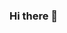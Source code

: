### Hi there 👋

<!--
**0neMiss/0neMiss** is a ✨ _special_ ✨ repository because its `README.md` (this file) appears on your GitHub profile.


- 🔭 I’m currently working on a project for point tracking in online racing compititions, and a algorithmic trading program for personal use.
- 🌱 I’m currently learning Ruby on Rails and Django.
- 👯 I’m looking to collaborate on any project I find interesting! Feel free to contact me with anything!
- 💬 Ask me about anything having to do with react or web development in general, I love talking about what I do!
- 📫 How to reach me: You can shoot me an eamil at jordanshehane@gmail.com
- 🎉 Hobbies: I like to play jazz piano, and I rock climb regularly indoors and outdoors!
-->
